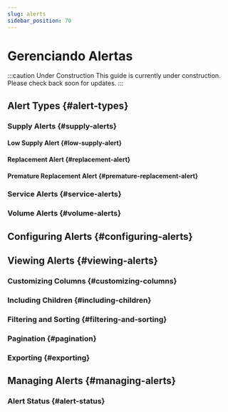 ```yaml
---
slug: alerts
sidebar_position: 70
---
```


# Gerenciando Alertas

:::caution Under Construction
This guide is currently under construction. Please check back soon for updates.
:::

## Alert Types {#alert-types}

### Supply Alerts {#supply-alerts}

#### Low Supply Alert {#low-supply-alert}

#### Replacement Alert {#replacement-alert}

#### Premature Replacement Alert {#premature-replacement-alert}

### Service Alerts {#service-alerts}

### Volume Alerts {#volume-alerts}

## Configuring Alerts {#configuring-alerts}

## Viewing Alerts {#viewing-alerts}

### Customizing Columns {#customizing-columns}

### Including Children {#including-children}

### Filtering and Sorting {#filtering-and-sorting}

### Pagination {#pagination}

### Exporting {#exporting}

## Managing Alerts {#managing-alerts}

### Alert Status {#alert-status}
